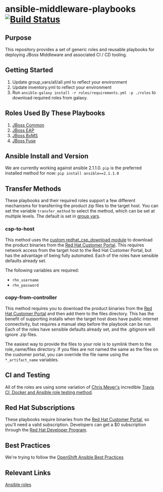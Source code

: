 # ansible-middleware-playbooks [![Build Status](https://travis-ci.org/rhtconsulting/ansible-middleware-playbooks.svg)](https://travis-ci.org/rhtconsulting/ansible-middleware-playbooks)

## Purpose

This repository provides a set of generic roles and reusable playbooks for deploying JBoss Middleware and associated CI / CD tooling.

## Getting Started

1. Update group_vars/all/all.yml to reflect your environment
2. Update inventory.yml to reflect your environment
3. Run `ansible-galaxy install -r roles/requirements.yml -p ./roles` to download required roles from galaxy.

## Roles Used By These Playbooks

1. [JBoss Common](https://github.com/rhtconsulting/ansible-role-jboss-common)
2. [JBoss EAP](https://github.com/rhtconsulting/jboss_eap)
3. [JBoss BxMS](https://github.com/rhtconsulting/jboss_bxms)
4. [JBoss Fuse](https://github.com/rhtconsulting/jboss_fuse)

## Ansible Install and Version
We are currently working against ansible 2.1.1.0. `pip` is the preferred installed method for now: `pip install ansible==2.1.1.0`

## Transfer Methods

These playbooks and their required roles support a few different mechanisms for transferring the product zip files to the target host. You can set the variable `transfer_method` to select the method, which can be set at multiple levels. The default is set in [group vars](https://github.com/rhtconsulting/ansible-middleware-playbooks/blob/master/group_vars/all/all.yml).

### csp-to-host
This method uses the [custom redhat_csp_download module](https://github.com/sabre1041/redhat-csp-download) to download the product binaries from the [Red Hat Customer Portal](https://access.redhat.com/downloads/). This requires network access from the target host to the Red Hat Customer Portal, but has the advantage of being fully automated. Each of the roles have sensible defaults already set.

The following variables are required:
- `rhn_username`
- `rhn_password`

### copy-from-controller
This method requires you to download the product binaries from the [Red Hat Customer Portal](https://access.redhat.com/downloads/) and then add them to the files directory. This has the benefit of supporting installs when the target host does have public internet connectivity, but requires a manual step before the playbook can be run. Each of the roles have sensible defaults already set, and the .gitignore will ignore .zip files.

The easiest way to provide the files to your role is to symlink them to the role_name/files directory. If you files are not named the same as the files on the customer portal, you can override the file name using the `*_artifact_name` variables.

## CI and Testing 

All of the roles are using some variation of [Chris Meyer's](https://github.com/chrismeyersfsu) incredible [Travis CI, Docker and Ansible role testing method](https://www.ansible.com/blog/testing-ansible-roles-with-docker).

## Red Hat Subscriptions

These playbooks require binaries from the [Red Hat Customer Portal](https://access.redhat.com/downloads/), so you'll need a valid subscription. Developers can get a $0 subscription through the [Red Hat Developer Program](http://developers.redhat.com/products/eap/download/).


## Best Practices

We're trying to follow the [OpenShift Ansible Best Practices](https://github.com/openshift/openshift-ansible/blob/master/docs/best_practices_guide.adoc)

## Relevant Links

[Ansible roles](http://docs.ansible.com/ansible/playbooks_roles.html "Ansible Roles")
